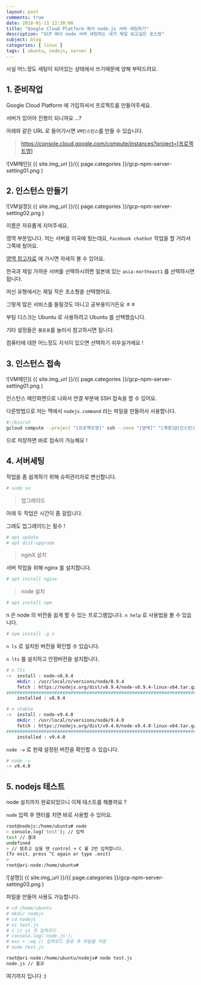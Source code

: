 ```yaml
---
layout: post
comments: true
date: 2018-01-11 12:30:00
title: "Google Cloud Platform 에서 node.js 서버 세팅하기"
description: "GCP 에서 node 서버 세팅하는 내가 제일 보고싶은 포스팅"
subject: blog
categories: [ linux ]
tags: [ ubuntu, nodejs, server ]
---
```


사실 어느정도 세팅이 되어있는 상태에서 쓰기때문에 양해 부탁드려요.

## 1. 준비작업<a id="1-준비작업" href="#1-준비작업" class="s-link" aria-hidden="true"></a>

Google Cloud Platform 에 가입하셔서 프로젝트를 만들어주세요.

서버가 있어야 진행이 되니까요 ...?

아래와 같은 URL 로 들어가시면 `VM인스턴스`를 만들 수 있습니다.

> https://console.cloud.google.com/compute/instances?project=[프로젝트명]

![VM메인]( {{ site.img_url }}/{{ page.categories }}/gcp-npm-server-setting01.png )

## 2. 인스턴스 만들기<a id="2-인스턴스-만들기" href="#2-인스턴스-만들기" class="s-link" aria-hidden="true"></a>

![VM설정]( {{ site.img_url }}/{{ page.categories }}/gcp-npm-server-setting02.png )

이름은 자유롭게 지어주세요.

영역 부분입니다. 저는 서버를 미국에 뒀는데요, `Facebook chatbot` 작업을 할 거라서 그쪽에 뒀어요.

[영역 참고자료](https://cloud.google.com/compute/docs/regions-zones/?hl=ko&_ga=2.216688213.-2101340162.1498636459) 에 가시면 자세히 볼 수 있어요.

한국과 제일 가까운 서버를 선택하시려면 일본에 있는 `asia-northeast1` 를 선택하시면 됩니다.

머신 유형에서는 제일 작은 초소형을 선택했어요.

그렇게 많은 서비스를 돌릴것도 아니고 공부용이거든요 ㅎㅎ

부팅 디스크는 Ubuntu 로 사용하려고 Ubuntu 를 선택했습니다.

기타 설정들은 `물음표`를 눌러서 참고하시면 됩니다.

컴퓨터에 대한 어느정도 지식이 있으면 선택하기 쉬우실거에요 !

## 3. 인스턴스 접속<a id="3-인스턴스-접속" href="#3-인스턴스-접속" class="s-link" aria-hidden="true"></a>

![VM메인]( {{ site.img_url }}/{{ page.categories }}/gcp-npm-server-setting01.png )

인스턴스 메인화면으로 나와서 연결 부분에 SSH 접속을 할 수 있어요.

다른방법으로 저는 맥에서 `nodejs.command` 라는 파일을 만들어서 사용합니다.

```bash
#!/bin/sh
gcloud compute --project "[프로젝트명]" ssh --zone "[영역]" "[계정]@[인스턴스 이름]"
```

으로 저장하면 바로 접속이 가능해요 !

## 4. 서버세팅<a id="4-서버세팅" href="#4-서버세팅" class="s-link" aria-hidden="true"></a>

작업을 좀 쉽게하기 위해 슈퍼관리자로 변신합니다.

```bash
# sudo su
```

> 업그레이드

아래 두 작업은 시간이 좀 걸립니다.

그래도 업그레이드는 필수 !

```bash
# apt update
# apt dist-upgrade
```

> nginX 설치

서버 작업을 위해 nginx 를 설치합니다.

```bash
# apt install nginx
```

> node 설치

```bash
# apt install npm
```

n 은 node 의 버전을 쉽게 할 수 있는 프로그램입니다.
`n help` 로 사용법을 볼 수 있습니다.

```bash
# npm install -g n
```

`n ls` 로 설치된 버전을 확인할 수 있습니다.

`n lts` 를 설치하고 안정버전을 설치합니다.

```bash
# n lts
->  install : node-v8.9.4
    mkdir : /usr/local/n/versions/node/8.9.4
    fetch : https://nodejs.org/dist/v8.9.4/node-v8.9.4-linux-x64.tar.gz
######################################################################## 100.0%
    installed : v8.9.4

# n stable
->  install : node-v9.4.0
    mkdir : /usr/local/n/versions/node/9.4.0
    fetch : https://nodejs.org/dist/v9.4.0/node-v9.4.0-linux-x64.tar.gz
######################################################################## 100.0%
    installed : v9.4.0
```

`node -v` 로 현재 설정된 버전을 확인할 수 있습니다.

```bash
# node -v
-> v9.4.0
```

## 5. nodejs 테스트<a id="5-nodejs-테스트" href="#5-nodejs-테스트" class="s-link" aria-hidden="true"></a>

node 설치까지 완료되었으니 이제 테스트를 해볼까요 ?

`node` 입력 후 엔터를 치면 바로 사용할 수 있어요.

```bash
root@nodejs:/home/ubuntu# node
> console.log('test'); // 입력
test // 결과
undefined
> // 멈추고 싶을 땐 control + C 를 2번 입력합니다.
(To exit, press ^C again or type .exit)
> 
root@ari-node:/home/ubuntu# 
```

![설명]( {{ site.img_url }}/{{ page.categories }}/gcp-npm-server-setting03.png )

파일을 만들어 사용도 가능합니다.

```bash
# cd /home/ubuntu
# mkdir nodejs
# cd nodejs
# vi test.js
# i // vi 의 입력모드
# console.log('node.js');
# esc + :wq // 입력모드 종료 후 파일을 저장
# node test.js

root@ari-node:/home/ubuntu/nodejs# node test.js
node.js // 결과
```

여기까지 입니다 :)